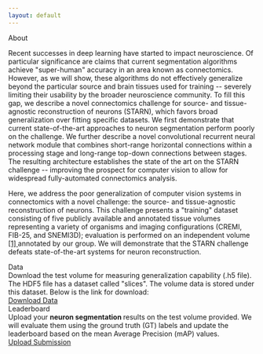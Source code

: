 ```yaml
---
layout: default
---
```


<div class="grid-layout">
  <div class="card">
    <div class="card-header"> About </div>
    <div class="card-main">
      <div class="main-description">
      <p>
      Recent successes in deep learning have started to impact neuroscience. Of particular significance are claims that current segmentation algorithms achieve "super-human" accuracy in an area known as connectomics. However, as we will show, these algorithms do not effectively generalize beyond the particular source and brain tissues used for training -- severely limiting their usability by the broader neuroscience community. To fill this gap, we describe a novel connectomics challenge for source- and tissue-agnostic reconstruction of neurons (STARN), which favors broad generalization over fitting specific datasets. We first demonstrate that current state-of-the-art approaches to neuron segmentation perform poorly on the challenge. We further describe a novel convolutional recurrent neural network module that combines short-range horizontal connections within a processing stage and long-range top-down connections between stages. The resulting architecture establishes the state of the art on the STARN challenge -- improving the prospect for computer vision to allow for widespread fully-automated connectomics analysis.
      </p>
      <p>
      Here, we address the poor generalization of computer vision systems in connectomics with a novel challenge: the source- and tissue-agnostic reconstruction of neurons. This challenge presents a "training" dataset consisting of five publicly available and annotated tissue volumes representing a variety of organisms and imaging configurations (CREMI, FIB-25, and SNEMI3D); evaluation is performed on an independent volume <a href="https://www.nature.com/articles/nature09818"> [1] </a> annotated by our group. We will demonstrate that the STARN challenge defeats state-of-the-art systems for neuron reconstruction.
      </p>
      </div>
    </div>
  </div>
  <div class="card">
    <div class="card-header"> Data </div>
    <div class="card-main">
      <div class="main-description"> Download the test volume for measuring generalization capability (.h5 file). The HDF5 file has a dataset called "slices". The volume data is stored under this dataset. Below is the link for download: </div>
    </div>
    <div class="align-center">
      <a href="https://doi.org/10.5281/zenodo.1490123" class="btn align-center"> Download Data </a>
    </div>
  </div>
  <div class="card">
    <div class="card-header"> Leaderboard </div>
    <div class="card-main">
      <div class="main-description"> Upload your <strong> neuron segmentation </strong> results on the test volume provided. We will evaluate them using the ground truth (GT) labels and update the leaderboard based on the mean Average Precision (mAP) values. </div>
    </div>
    <div class="align-center">
      <a href="#submission" class="btn align-center"> Upload Submission </a>
    </div>
    <!-- table>
        <tr>
        <th> Submission Name </th>
        <th> Metric 1 </th>
        <th> Metric 2 </th>
        <th> Metric N </th>
        <th> Final score </th>
        </tr>
        <tr>
        <td> Name 1 </td>
        <td> Score 1 </td>
        <td> Score 2 </td>
        <td> Score N </td>
        <td> sum(scores[i]) </td>
        </tr>
    </table -->
  </div>
</div>
